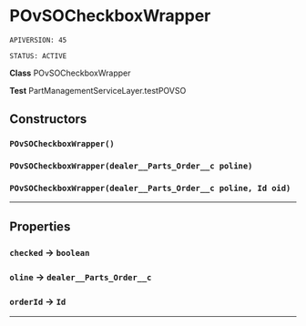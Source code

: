 # POvSOCheckboxWrapper

`APIVERSION: 45`

`STATUS: ACTIVE`



**Class** POvSOCheckboxWrapper


**Test** PartManagementServiceLayer.testPOVSO

## Constructors
### `POvSOCheckboxWrapper()`
### `POvSOCheckboxWrapper(dealer__Parts_Order__c poline)`
### `POvSOCheckboxWrapper(dealer__Parts_Order__c poline, Id oid)`
---
## Properties

### `checked` → `boolean`


### `oline` → `dealer__Parts_Order__c`


### `orderId` → `Id`


---
